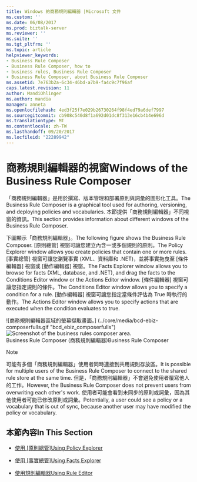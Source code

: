 ```yaml
---
title: Windows 的商務規則編輯器 |Microsoft 文件
ms.custom: ''
ms.date: 06/08/2017
ms.prod: biztalk-server
ms.reviewer: ''
ms.suite: ''
ms.tgt_pltfrm: ''
ms.topic: article
helpviewer_keywords:
- Business Rule Composer
- Business Rule Composer, how to
- business rules, Business Rule Composer
- Business Rule Composer, about Business Rule Composer
ms.assetid: 7e763b2a-6c34-46bd-a7b9-fa4c9c7f96af
caps.latest.revision: 11
author: MandiOhlinger
ms.author: mandia
manager: anneta
ms.openlocfilehash: 4ed3f25f7e029b26730264f98f4ed79a6def7997
ms.sourcegitcommit: cb908c540d8f1a692d01dc8f313e16cb4b4e696d
ms.translationtype: MT
ms.contentlocale: zh-TW
ms.lasthandoff: 09/20/2017
ms.locfileid: "22289942"
---
```

# <a name="windows-of-the-business-rule-composer"></a><span data-ttu-id="f6a25-102">商務規則編輯器的視窗</span><span class="sxs-lookup"><span data-stu-id="f6a25-102">Windows of the Business Rule Composer</span></span>
<span data-ttu-id="f6a25-103">「商務規則編輯器」是用於撰寫、版本管理和部署原則與詞彙的圖形化工具。</span><span class="sxs-lookup"><span data-stu-id="f6a25-103">The Business Rule Composer is a graphical tool used for authoring, versioning, and deploying policies and vocabularies.</span></span> <span data-ttu-id="f6a25-104">本節提供「商務規則編輯器」不同視窗的資訊。</span><span class="sxs-lookup"><span data-stu-id="f6a25-104">This section provides information about different windows of the Business Rule Composer.</span></span>  
  
 <span data-ttu-id="f6a25-105">下圖顯示「商務規則編輯器」。</span><span class="sxs-lookup"><span data-stu-id="f6a25-105">The following figure shows the Business Rule Composer.</span></span> <span data-ttu-id="f6a25-106">[原則總管] 視窗可讓您建立內含一或多個規則的原則。</span><span class="sxs-lookup"><span data-stu-id="f6a25-106">The Policy Explorer window allows you create policies that contain one or more rules.</span></span> <span data-ttu-id="f6a25-107">[事實總管] 視窗可讓您瀏覽事實 (XML、資料庫和 .NET)，並將事實拖曳至 [條件編輯器] 視窗或 [動作編輯器] 視窗。</span><span class="sxs-lookup"><span data-stu-id="f6a25-107">The Facts Explorer window allows you to browse for facts (XML, database, and .NET), and drag the facts to the Conditions Editor window or the Actions Editor window.</span></span> <span data-ttu-id="f6a25-108">[條件編輯器] 視窗可讓您指定規則的條件。</span><span class="sxs-lookup"><span data-stu-id="f6a25-108">The Conditions Editor window allows you to specify a condition for a rule.</span></span> <span data-ttu-id="f6a25-109">[動作編輯器] 視窗可讓您指定當條件評估為 True 時執行的動作。</span><span class="sxs-lookup"><span data-stu-id="f6a25-109">The Actions Editor window allows you to specify actions that are executed when the condition evaluates to true.</span></span>  
  
 <span data-ttu-id="f6a25-110">![商務規則編輯器區域的螢幕擷取畫面。] (../core/media/bcd-ebiz-composerfulls.gif "bcd_ebiz_composerfulls")</span><span class="sxs-lookup"><span data-stu-id="f6a25-110">![Screenshot of the business rules composer area.](../core/media/bcd-ebiz-composerfulls.gif "bcd_ebiz_composerfulls")</span></span>  
<span data-ttu-id="f6a25-111">Business Rule Composer (商務規則編輯器)</span><span class="sxs-lookup"><span data-stu-id="f6a25-111">Business Rule Composer</span></span>  
  
> [!NOTE]
>  <span data-ttu-id="f6a25-112">可能有多個「商務規則編輯器」使用者同時連接到共用規則存放區。</span><span class="sxs-lookup"><span data-stu-id="f6a25-112">It is possible for multiple users of the Business Rule Composer to connect to the shared rule store at the same time.</span></span> <span data-ttu-id="f6a25-113">但是，「商務規則編輯器」不會避免使用者覆寫他人的工作。</span><span class="sxs-lookup"><span data-stu-id="f6a25-113">However, the Business Rule Composer does not prevent users from overwriting each other's work.</span></span> <span data-ttu-id="f6a25-114">使用者可能會看到未同步的原則或詞彙，因為其他使用者可能已修改原則或詞彙。</span><span class="sxs-lookup"><span data-stu-id="f6a25-114">Potentially, a user could see a policy or a vocabulary that is out of sync, because another user may have modified the policy or vocabulary.</span></span>  
  
## <a name="in-this-section"></a><span data-ttu-id="f6a25-115">本節內容</span><span class="sxs-lookup"><span data-stu-id="f6a25-115">In This Section</span></span>  
  
-   <span data-ttu-id="f6a25-116">[使用 [原則總管]](../core/using-policy-explorer.md)</span><span class="sxs-lookup"><span data-stu-id="f6a25-116">[Using Policy Explorer](../core/using-policy-explorer.md)</span></span>  
  
-   <span data-ttu-id="f6a25-117">[使用 [事實總管]](../core/using-facts-explorer.md)</span><span class="sxs-lookup"><span data-stu-id="f6a25-117">[Using Facts Explorer](../core/using-facts-explorer.md)</span></span>  
  
-   [<span data-ttu-id="f6a25-118">使用規則編輯器</span><span class="sxs-lookup"><span data-stu-id="f6a25-118">Using Rule Editor</span></span>](../core/using-rule-editor.md)